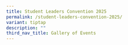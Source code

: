 ```yaml
---
title: Student Leaders Convention 2025
permalink: /student-leaders-convention-2025/
variant: tiptap
description: ""
third_nav_title: Gallery of Events
---
```

